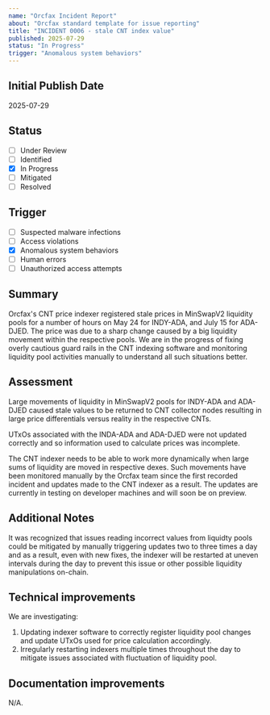 ```yaml
---
name: "Orcfax Incident Report"
about: "Orcfax standard template for issue reporting"
title: "INCIDENT 0006 - stale CNT index value"
published: 2025-07-29
status: "In Progress"
trigger: "Anomalous system behaviors"
---
```


## Initial Publish Date

2025-07-29

## Status

-   [ ] Under Review
-   [ ] Identified
-   [x] In Progress
-   [ ] Mitigated
-   [ ] Resolved

## Trigger

-   [ ] Suspected malware infections
-   [ ] Access violations
-   [x] Anomalous system behaviors
-   [ ] Human errors
-   [ ] Unauthorized access attempts

## Summary

Orcfax's CNT price indexer registered stale prices in MinSwapV2 liquidity
pools for a number of hours on May 24 for INDY-ADA, and July 15 for ADA-DJED.
The price was due to a sharp change caused by a big liquidity movement within
the respective pools. We are in the progress of fixing overly cautious
guard rails in the CNT indexing software and monitoring liquidity pool
activities manually to understand all such situations better.

## Assessment

Large movements of liquidity in MinSwapV2 pools for INDY-ADA and ADA-DJED
caused stale values to be returned to CNT collector nodes resulting in large
price differentials versus reality in the respective CNTs.

UTxOs associated with the INDA-ADA and ADA-DJED were not updated correctly
and so information used to calculate prices was incomplete.

The CNT indexer needs to be able to work more dynamically when large sums
of liquidity are moved in respective dexes. Such movements have been
monitored manually by the Orcfax team since the first recorded incident
and updates made to the CNT indexer as a result. The updates are currently
in testing on developer machines and will soon be on preview.

## Additional Notes

It was recognized that issues reading incorrect values from
liquidty pools could be mitigated by manually triggering updates two to
three times a day and as a result, even with new fixes, the indexer will be
restarted at uneven intervals during the day to prevent this issue or other
possible liquidity manipulations on-chain.

## Technical improvements

We are investigating:

1. Updating indexer software to correctly register liquidity pool changes
and update UTxOs used for price calculation accordingly.
1. Irregularly restarting indexers multiple times throughout the day to
mitigate issues associated with fluctuation of liquidity pool.

## Documentation improvements

N/A.
